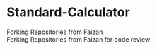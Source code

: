 # Standard-Calculator
Forking Repositories from Faizan<br>
Forking Repositories from Faizan for code review
